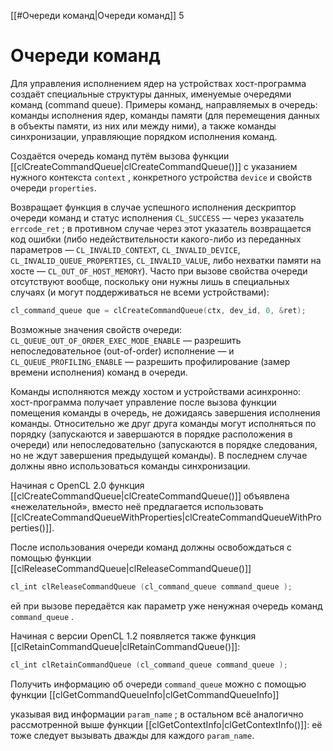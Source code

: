 
[[#Очереди команд|Очереди команд]] 5


# Очереди команд

Для управления исполнением ядер на устройствах хост-программа создаёт специальные структуры данных, именуемые очередями команд (command queue). Примеры команд, направляемых в очередь: команды исполнения ядер, команды памяти (для перемещения данных в объекты памяти, из них или между ними), а также команды синхронизации, управляющие порядком исполнения команд.

Создаётся очередь команд путём вызова функции [[clCreateCommandQueue|clCreateCommandQueue()]] с указанием нужного контекста `context` , конкретного устройства `device` и свойств очереди `properties`.

Возвращает функция в случае успешного исполнения дескриптор очереди команд и статус исполнения `CL_SUCCESS` — через указатель `errcode_ret` ; в противном случае через этот указатель возвращается код ошибки (либо недействительности какого-либо из переданных параметров — `CL_INVALID_CONTEXT`, `CL_INVALID_DEVICE`, `CL_INVALID_QUEUE_PROPERTIES`, `CL_INVALID_VALUE`, либо нехватки памяти на хосте — `CL_OUT_OF_HOST_MEMORY`). Часто при вызове свойства очереди отсутствуют вообще, поскольку они нужны лишь в специальных случаях (и могут поддерживаться не всеми устройствами):

```c++
cl_command_queue que = clCreateCommandQueue(ctx, dev_id, 0, &ret);
```

Возможные значения свойств очереди: `CL_QUEUE_OUT_OF_ORDER_EXEC_MODE_ENABLE` — разрешить непоследовательное (out-of-order) исполнение — и `CL_QUEUE_PROFILING_ENABLE` — разрешить профилирование (замер времени исполнения) команд в очереди.

Команды исполняются между хостом и устройствами асинхронно: хост-программа получает управление после вызова функции помещения команды в очередь, не дожидаясь завершения исполнения команды. Относительно же друг друга команды могут исполняться по порядку (запускаются и завершаются в порядке расположения в очереди) или непоследовательно (запускаются в порядке следования, но не ждут завершения предыдущей команды). В последнем случае должны явно использоваться команды синхронизации. 

Начиная с OpenCL 2.0 функция [[clCreateCommandQueue|clCreateCommandQueue()]] объявлена «нежелательной», вместо неё предлагается использовать [[clCreateCommandQueueWithProperties|clCreateCommandQueueWithProperties()]].

После использования очереди команд должны освобождаться с помощью функции [[clReleaseCommandQueue|clReleaseCommandQueue()]]
```c++
cl_int clReleaseCommandQueue (cl_command_queue command_queue );
```

ей при вызове передаётся как параметр уже ненужная очередь команд `command_queue` .

Начиная с версии OpenCL 1.2 появляется также функция [[clRetainCommandQueue|clRetainCommandQueue()]]:
```c++
cl_int clRetainCommandQueue (cl_command_queue command_queue );
```

Получить информацию об очереди `command_queue` можно с помощью функции [[clGetCommandQueueInfo|clGetCommandQueueInfo]]

указывая вид информации `param_name` ; в остальном всё аналогично рассмотренной выше функции [[clGetContextInfo|clGetContextInfo()]]: её тоже следует вызывать дважды для каждого `param_name`.



















